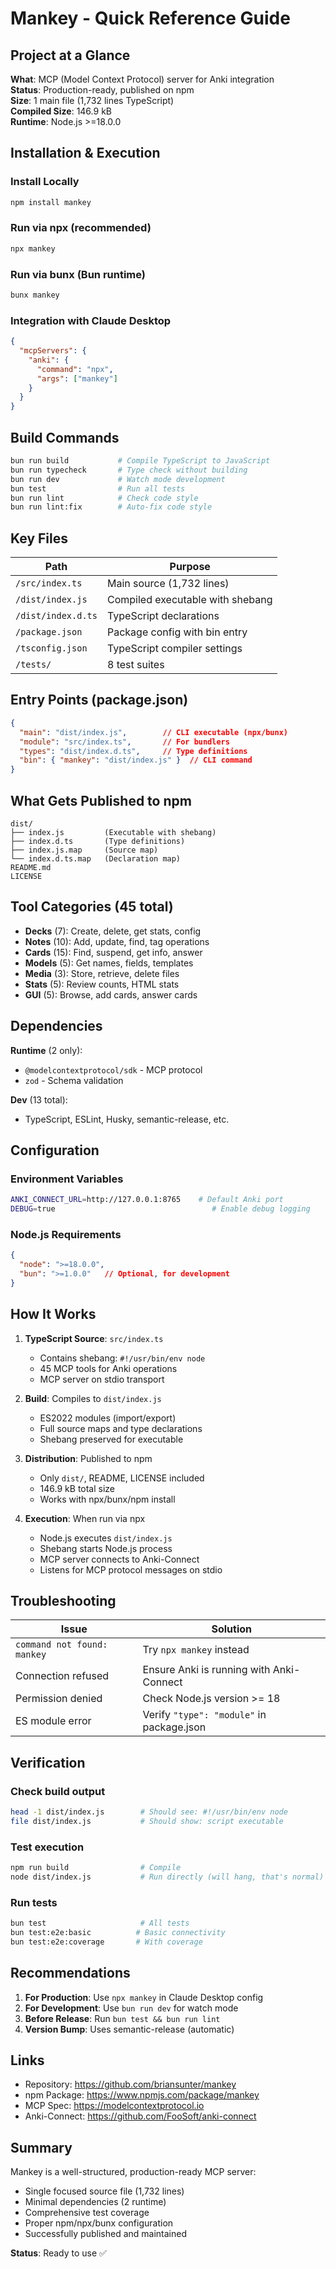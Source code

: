 # Mankey - Quick Reference Guide

## Project at a Glance

**What**: MCP (Model Context Protocol) server for Anki integration  
**Status**: Production-ready, published on npm  
**Size**: 1 main file (1,732 lines TypeScript)  
**Compiled Size**: 146.9 kB  
**Runtime**: Node.js >=18.0.0  

## Installation & Execution

### Install Locally
```bash
npm install mankey
```

### Run via npx (recommended)
```bash
npx mankey
```

### Run via bunx (Bun runtime)
```bash
bunx mankey
```

### Integration with Claude Desktop
```json
{
  "mcpServers": {
    "anki": {
      "command": "npx",
      "args": ["mankey"]
    }
  }
}
```

## Build Commands

```bash
bun run build           # Compile TypeScript to JavaScript
bun run typecheck       # Type check without building
bun run dev             # Watch mode development
bun test                # Run all tests
bun run lint            # Check code style
bun run lint:fix        # Auto-fix code style
```

## Key Files

| Path | Purpose |
|------|---------|
| `/src/index.ts` | Main source (1,732 lines) |
| `/dist/index.js` | Compiled executable with shebang |
| `/dist/index.d.ts` | TypeScript declarations |
| `/package.json` | Package config with bin entry |
| `/tsconfig.json` | TypeScript compiler settings |
| `/tests/` | 8 test suites |

## Entry Points (package.json)

```json
{
  "main": "dist/index.js",        // CLI executable (npx/bunx)
  "module": "src/index.ts",       // For bundlers
  "types": "dist/index.d.ts",     // Type definitions
  "bin": { "mankey": "dist/index.js" }  // CLI command
}
```

## What Gets Published to npm

```
dist/
├── index.js         (Executable with shebang)
├── index.d.ts       (Type definitions)
├── index.js.map     (Source map)
└── index.d.ts.map   (Declaration map)
README.md
LICENSE
```

## Tool Categories (45 total)

- **Decks** (7): Create, delete, get stats, config
- **Notes** (10): Add, update, find, tag operations
- **Cards** (15): Find, suspend, get info, answer
- **Models** (5): Get names, fields, templates
- **Media** (3): Store, retrieve, delete files
- **Stats** (5): Review counts, HTML stats
- **GUI** (5): Browse, add cards, answer cards

## Dependencies

**Runtime** (2 only):
- `@modelcontextprotocol/sdk` - MCP protocol
- `zod` - Schema validation

**Dev** (13 total):
- TypeScript, ESLint, Husky, semantic-release, etc.

## Configuration

### Environment Variables
```bash
ANKI_CONNECT_URL=http://127.0.0.1:8765    # Default Anki port
DEBUG=true                                   # Enable debug logging
```

### Node.js Requirements
```json
{
  "node": ">=18.0.0",
  "bun": ">=1.0.0"   // Optional, for development
}
```

## How It Works

1. **TypeScript Source**: `src/index.ts`
   - Contains shebang: `#!/usr/bin/env node`
   - 45 MCP tools for Anki operations
   - MCP server on stdio transport

2. **Build**: Compiles to `dist/index.js`
   - ES2022 modules (import/export)
   - Full source maps and type declarations
   - Shebang preserved for executable

3. **Distribution**: Published to npm
   - Only `dist/`, README, LICENSE included
   - 146.9 kB total size
   - Works with npx/bunx/npm install

4. **Execution**: When run via npx
   - Node.js executes `dist/index.js`
   - Shebang starts Node.js process
   - MCP server connects to Anki-Connect
   - Listens for MCP protocol messages on stdio

## Troubleshooting

| Issue | Solution |
|-------|----------|
| `command not found: mankey` | Try `npx mankey` instead |
| Connection refused | Ensure Anki is running with Anki-Connect |
| Permission denied | Check Node.js version >= 18 |
| ES module error | Verify `"type": "module"` in package.json |

## Verification

### Check build output
```bash
head -1 dist/index.js        # Should see: #!/usr/bin/env node
file dist/index.js           # Should show: script executable
```

### Test execution
```bash
npm run build                # Compile
node dist/index.js           # Run directly (will hang, that's normal)
```

### Run tests
```bash
bun test                     # All tests
bun test:e2e:basic          # Basic connectivity
bun test:e2e:coverage       # With coverage
```

## Recommendations

1. **For Production**: Use `npx mankey` in Claude Desktop config
2. **For Development**: Use `bun run dev` for watch mode
3. **Before Release**: Run `bun test && bun run lint`
4. **Version Bump**: Uses semantic-release (automatic)

## Links

- Repository: https://github.com/briansunter/mankey
- npm Package: https://www.npmjs.com/package/mankey
- MCP Spec: https://modelcontextprotocol.io
- Anki-Connect: https://github.com/FooSoft/anki-connect

## Summary

Mankey is a well-structured, production-ready MCP server:
- Single focused source file (1,732 lines)
- Minimal dependencies (2 runtime)
- Comprehensive test coverage
- Proper npm/npx/bunx configuration
- Successfully published and maintained

**Status**: Ready to use ✅
